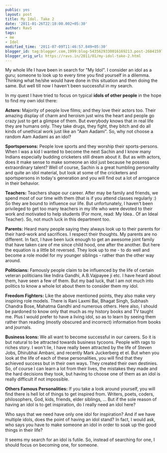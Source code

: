 ```yaml
---
public: yes
layout: post
title: My Idol. Take 2
date: '2011-01-26T22:18:00.002+05:30'
author: RavS
tags:
- me
- Idol
modified_time: '2011-07-09T11:46:57.849+05:30'
blogger_id: tag:blogger.com,1999:blog-5435629330016169213.post-2604159779235615325
blogger_orig_url: https://ravs.in/2011/01/my-idol-take-2.html
---
```


My whole life I have been in search for "My Idol". I consider an idol as a guru; someone to look up to every time you find yourself in a dilemma. Thinking what he/she would have done in this situation and then doing the same. But well till now I haven't been successful in my search.

In my quest I have tried to focus on typical **idols of other people** in the hope to find my own idol there:

**Actors:** Majority of people love films; and they love their actors too. Their amazing display of charm and heroism just wins the heart and people go crazy just to get a glimpse of them. But everybody knows that in real life they are humans only. They take drugs, they fight, they bitch and do all kinds of unethical work just like an "Aam Aadami". So, why not choose a random Aam Aadami as an idol?

**Sportspersons:** People love sports and they worship their sports-persons. When I was a kid I wanted to become the next Sachin and I know many Indians especially budding cricketers still dream about it. But as with actors, does it make sense to make someone an idol just because he possess extraordinary talent? Well of course, Sachin is a great humbling personality and quite an idol material, but look at some of the cricketers and sportspersons in today's generation and you will find out a lot of arrogance in their behavior.

**Teachers:** Teachers shape our career. After may be family and friends, we spend most of our time with them (that is if you attend classes regularly :) So they are bound to influence our life. But unfortunately, I haven't been privileged to get too many teachers in my life who were devoted to their work and motivated to help students (For more, read: My Idea.. Of an Ideal Teacher). So, not much luck in this department too.

**Parents:** Heard many people saying they always look up to their parents for their hard-work and sacrifices. I respect their thoughts. My parents are no different. In fact, I have been luck enough to get an awesome joint family that have taken care of me since child hood, one after the another. But here the equation is a little bit reversed. They look up to me - to do well and become a role model for my younger siblings - rather than the other way around.

**Politicians:** Famously people claim to be influenced by the life of certain veteran politicians like Indira Gandhi, A.B.Vajpayee ji etc. I have heard about them, have seen a few of them. But my bad luck, that I am not much into politics to know a whole lot about them to consider them my idol.

**Freedom Fighters:** Like the above mentioned points, they also make very inspiring role models. There is Rani Laxmi Bai, Bhagat Singh, Subhash Chandra Bose, Mahatma Gandhi and numerous others. Here also, I should be pardoned to know only that much as my history books and TV taught me. Plus I would prefer to have a living idol, so as to learn by seeing them rather than reading (mostly obscured and incorrect) information from books and journals.

**Business Icons:** We all want to become successful in our careers. So it is but natural to be attracted towards business tycoons. People with rags to riches story. I won't lie, I have really been attracted by the life of Steven Jobs, Dhirubhai Ambani, and recently Mark Juckerberg et el. But when you look at the life of each of these personalities, you will find that they achieved success but in their own ways. They created their own destinies. So, of course I can learn a lot from their lives, the mistakes they made and the hard decisions they took, but having to choose one of them as an idol is really difficult if not impossible.

**Others Famous Personalities:** If you take a look around yourself, you will find there is hell lot of things to get inspired from. Writers, poets, coders, philosophers, God, kids, friends, elder siblings, ... But if the sole reason of having an idol is to get inspiration, do I really need an idol here?

Who says that we need have only one idol for inspiration? And if we have multiple idols, does the point of having an idol stand? In fact, I would ask, who says you have to make someone an idol in order to soak up the good things in their life?

It seems my search for an idol is futile. So, instead of searching for one, I should focus on becoming one, for someone.
